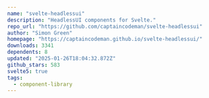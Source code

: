 ```yaml
---
name: "svelte-headlessui"
description: "HeadlessUI components for Svelte."
repo_url: "https://github.com/captaincodeman/svelte-headlessui"
author: "Simon Green"
homepage: "https://captaincodeman.github.io/svelte-headlessui/"
downloads: 3341
dependents: 8
updated: "2025-01-26T18:04:32.872Z"
github_stars: 583
svelte5: true
tags: 
  - component-library
---
```

